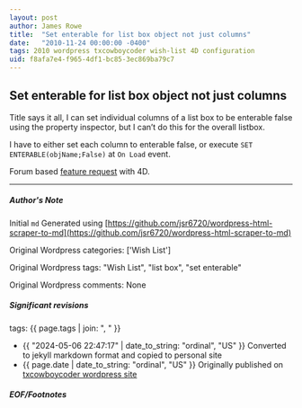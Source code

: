 ```yaml
---
layout: post
author: James Rowe
title:  "Set enterable for list box object not just columns"
date:   "2010-11-24 00:00:00 -0400"
tags: 2010 wordpress txcowboycoder wish-list 4D configuration
uid: f8afa7e4-f965-4df1-bc85-3ec869ba79c7
---
```



## Set enterable for list box object not just columns


Title says it all, I can set individual columns of a list box to be enterable false using the property inspector, but I can’t do this for the overall listbox.


I have to either set each column to enterable false, or execute `SET ENTERABLE(objName;False)` at `On Load` event.


Forum based [feature request](http://forums.4d.fr/Post/EN/4708782/) with 4D.




---

##### Author's Note

Initial `md` Generated using [https://github.com/jsr6720/wordpress-html-scraper-to-md](https://github.com/jsr6720/wordpress-html-scraper-to-md)

Original Wordpress categories: ['Wish List']

Original Wordpress tags: "Wish List", "list box", "set enterable"

Original Wordpress comments: None

##### Significant revisions

tags: {{ page.tags | join: ", " }} <!-- todo move this somewhere -->

- {{ "2024-05-06 22:47:17" | date_to_string: "ordinal", "US" }} Converted to jekyll markdown format and copied to personal site
- {{ page.date | date_to_string: "ordinal", "US" }} Originally published on [txcowboycoder wordpress site](https://txcowboycoder.wordpress.com/2010/11/24/set-enterable-for-list-box-not-just-columns/)

##### EOF/Footnotes

